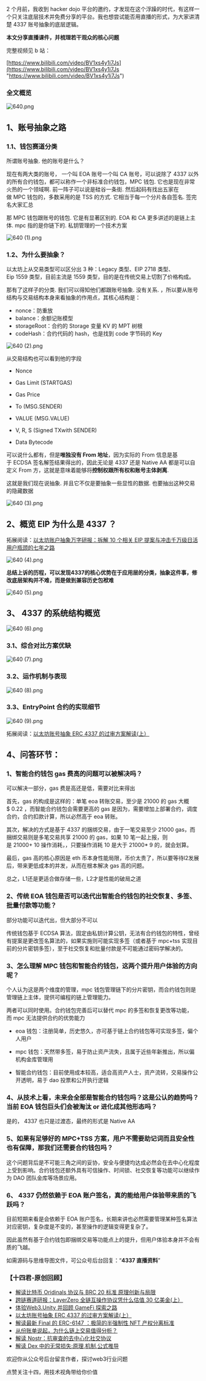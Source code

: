 <!--StartFragment-->

2 个月前，我收到 hacker dojo 平台的邀约，才发现在这个浮躁的时代，有这样一个只关注底层技术并免费分享的平台。我也想尝试能否用直播的形式，为大家讲清楚 4337 账号抽象的底层逻辑。

**本文分享直播课件，并梳理若干观众的核心问题**

完整视频见 b 站：

[https://www.bilibili.com/video/BV1xs4y1i7Js](https://www.bilibili.com/video/BV1xs4y1i7Js "https://www.bilibili.com/video/BV1xs4y1i7Js")

### 全文概览


![640.png](https://img.learnblockchain.cn/attachments/2023/06/aXZv7njH647d92dac59e8.png)


## 1、账号抽象之路

### 1.1、钱包赛道分类

所谓账号抽象. 他的账号是什么？

现在有两大类的账号， 一个叫 EOA 账号一个叫 CA 账号，可以说除了 4337 以外的所有合约钱包，都可以称作一个非标准合约钱包，MPC 钱包. 它也是现在非常火热的一个领域啊. 前一阵子可以说是硅谷一条街. 然后起码有找出五家在做 MPC 钱包的，多数采用的是 TSS 的方式. 它相当于每一个分片各自签名. 签完名大家汇总

那 MPC 钱包跟账号的钱包. 它是有显著区别的. EOA 和 CA 更多讲述的是链上主体. mpc 指的是你链下的. 私钥管理的一个技术方案


![640 (1).png](https://img.learnblockchain.cn/attachments/2023/06/xx2tGTYG647d92e789e76.png)

### 1.2、为什么要抽象？

以太坊上从交易类型可以区分出 3 种：Legacy 类型、EIP 2718 类型、Eip 1559 类型，目前主流是 1559 类型，目的是在传统交易上切割了价格构成。

那有了这样子的分类. 我们可以得知他们都跟账号抽象. 没有关系. ，所以要从账号结构与交易结构本身来看抽象的作用点，其核心结构是：

* nonce：防重放
* balance：余额记账模型
* storageRoot：合约的 Storage 变量 KV 的 MPT 树根
* codeHash：合约代码的 hash，也是找到 code 字节码的 Key


![640 (2).png](https://img.learnblockchain.cn/attachments/2023/06/zzT6mPD8647d92f0ef51f.png)

从交易结构也可以看到他的字段

* Nonce

* Gas Limit (STARTGAS)

* Gas Price

* To (MSG.SENDER)

* VALUE (MSG.VALUE)

* V, R, S (Signed TXwith SENDER)

* Data Bytecode



可以说什么都有，但是**唯独没有 From 地址**，因为实际的 From 信息是基于 ECDSA 签名解签结果得出的，因此无论是 4337 还是 Native AA 都是可以自定义 From 方，这就是意味着能够将**控制权跟所有权和账号主体剥离**.

这就是我们现在说抽象. 并且它不仅是要抽象一些显性的数据. 也要抽出这种交易的隐藏数据


![640 (3).png](https://img.learnblockchain.cn/attachments/2023/06/gyBPRnNB647d93226f8cf.png)




## 2、概览 EIP 为什么是 4337 ？

拓展阅读：[以太坊账户抽象万字研报：拆解 10 个相关 EIP 提案与冲击千万级日活用户瓶颈的七年之路](http://mp.weixin.qq.com/s?\__biz=MzIyMTQ5MTg5Mw==\&mid=2247484016\&idx=1\&sn=fb39f68929410900805506473a76d5f9\&chksm=e83aa5aadf4d2cbc8b0e953bb5ffd2a9b578b2c66206a465e90fa7fcba43117cf826edf8947e\&scene=21#wechat_redirect)


![640 (4).png](https://img.learnblockchain.cn/attachments/2023/06/5yB19YjN647d93321f61a.png)

**总结上诉的历程，可以发现4337的核心优势在于应用层的分类，抽象这件事，修改底层架构并不难，而是做到兼容历史包袱难**


![640 (5).png](https://img.learnblockchain.cn/attachments/2023/06/5mRUgvP6647d933eab768.png)


## 3、 4337 的系统结构概览


![640 (6).png](https://img.learnblockchain.cn/attachments/2023/06/ImNZMzpH647d93451404d.png)


### 3.1、综合对比方案优缺


![640 (7).png](https://img.learnblockchain.cn/attachments/2023/06/4XLtfOIz647d934c4b131.png)


### 3.2、运作机制与表现


![640 (8).png](https://img.learnblockchain.cn/attachments/2023/06/jtpjkgqv647d9354805fc.png)


### 3.3、EntryPoint 合约的实现细节


![640 (9).png](https://img.learnblockchain.cn/attachments/2023/06/rivEteTG647d935b3054c.png)


拓展阅读：[以太坊账号抽象 ERC 4337 的过审方案解读(上）](http://mp.weixin.qq.com/s?\__biz=MzIyMTQ5MTg5Mw==\&mid=2247484135\&idx=1\&sn=b6c098f0e3218f61459604ecf9b17ec3\&chksm=e83aa53ddf4d2c2b41c9cdba36c4341b29db78951c35760dfa3e42652152a1cf62bfc6769a6f\&scene=21#wechat_redirect)




## 4、问答环节：

### 1、智能合约钱包 gas 费高的问题可以被解决吗？

可以解决一部分，gas 费是高还是低，需要对比来得出

首先，gas 的构成是这样的：单笔 eoa 转账交易，至少是 21000 的 gas 大概 $ 0.22 ，而智能合约钱包会需要更高的 gas 是因为，需要增加上部署合约，调度合约，合约扣款计算，所以必然高于 eoa 转账。

其次，解决的方式是基于 4337 的捆绑交易，由于一笔交易至少 21000 gas，而捆绑交易则是多笔交易共享 21000 的 gas，如果 10 笔一起上报，则是 21000+ 10 操作消耗，，只要操作消耗 10 是大于 21000\* 9 的，就会划算。

最后，gas 高的核心原因是 eth 币本身性能局限，币价太贵了，所以要等待l2发展后，带来更低成本的并发，从而在根本解决 gas 高的问题。

总之，L1还是更适合做存储一些，L2才是性能的破局之道

### 2、传统 EOA 钱包是否可以迭代出智能合约钱包的社交恢复、多签、批量付款等功能？

部分功能可以迭代出，但大部分不可以

传统钱包基于 ECDSA 算法，固定由私钥计算公钥，无法有合约钱包的特性，曾经有提案是更改签名算法的，如果实施则可能实现多签（或者基于 mpc+tss 实现目前的分片密钥多签），至于社交恢复和批量付款是不可能通过密码学解决的。

### 3、怎么理解 MPC 钱包和智能合约钱包，这两个提升用户体验的方向呢？

个人认为这是两个维度的管理，mpc 钱包管理链下的分片密钥，而合约钱包则是管理链上主体，提供可编程的链上管理能力。

两者可以同时使用。合约钱包完善后可以替代 mpc 的多签和恢复更改等功能，而 mpc 无法提供合约的优势能力

* eoa 钱包：注册简单，历史悠久，亦可基于链上合约钱包等可实现多签，偏个人用户

* mpc 钱包：天然带多签，易于防止资产流失，且属于近些年新推出，所以偏机构金库管理用

* 智能合约钱包：目前使用成本较高，适合高资产人士，资产流转，交易操作公开透明，易于 dao 投票和公开执行逻辑

  


### 4、从技术上看，未来会全部是智能合约钱包吗？这是公认的趋势吗？当前 EOA 钱包巨头们会被淘汰 or 进化成其他形态吗？

是的， 4337 也只是过渡态，最终的形式是 Native AA

### 5、如果有足够好的 MPC+TSS 方案，用户不需要助记词而且安全性也有保障，那我们还需要合约钱包吗？

这个问题背后是不可能三角之间的妥协，安全与便捷均达成必然会在去中心化程度上受到影响。合约钱包还额外具有可信操作、时间锁、社交恢复等功能可以继续作为 DAO 团队金库等场景应用。

### 6、 4337 仍然依赖于 EOA 账户签名，真的能给用户体验带来质的飞跃吗？

目前短期来看是会依赖于 EOA 账户签名，长期来讲也必然需要管理某种签名算法对应密钥，复杂度是不变的，甚至操作的逻辑变得更复杂了。

因此虽然有基于合约钱包即捆绑交易等功能点上的提升，但用户体验本身并不会有质的飞越。

如需源码与思维导图文件，可公众号后台回复：“**4337 直播资料**”




### 【十四君-原创回顾】

* [解读比特币 Oridinals 协议与 BRC 20 标准 原理创新与局限](http://mp.weixin.qq.com/s?\__biz=MzIyMTQ5MTg5Mw==\&mid=2247484156\&idx=1\&sn=cefc374edbe3478817fe2e864ed85649\&chksm=e83aa526df4d2c30addb352b2fd9cf1af4c24a6a1e25c04bf0c8790702a664ab1c0370bf0037\&scene=21#wechat_redirect)
* [跨链赛道研报：LayerZero 全链互操作协议凭什么估值 30 亿美金(上）](http://mp.weixin.qq.com/s?\__biz=MzIyMTQ5MTg5Mw==\&mid=2247484151\&idx=1\&sn=345fb4a3ae6efbe52606fe2af4b85a3e\&chksm=e83aa52ddf4d2c3bd84d1ddfefdfc3a1a06a8274dbd28f43cea205202364acd2a15e63231edc\&scene=21#wechat_redirect)
* [体验Web3.Unity 并回顾 GameFi 探索之路](http://mp.weixin.qq.com/s?\__biz=MzIyMTQ5MTg5Mw==\&mid=2247484142\&idx=1\&sn=d0edb41636937f32753a61f7e7d6515d\&chksm=e83aa534df4d2c228852e2d2945478bb85561d35bdb0bd886cea9a36c0f540405ad824474f8a\&scene=21#wechat_redirect)
* [以太坊账号抽象 ERC 4337 的过审方案解读(上）](http://mp.weixin.qq.com/s?\__biz=MzIyMTQ5MTg5Mw==\&mid=2247484135\&idx=1\&sn=b6c098f0e3218f61459604ecf9b17ec3\&chksm=e83aa53ddf4d2c2b41c9cdba36c4341b29db78951c35760dfa3e42652152a1cf62bfc6769a6f\&scene=21#wechat_redirect)
* [解读最新 Final 的 ERC-6147 ：极简的半强制性 NFT 产权分离标准](http://mp.weixin.qq.com/s?\__biz=MzIyMTQ5MTg5Mw==\&mid=2247484127\&idx=1\&sn=4b930ce55709c5c18f9b308e5115f6e0\&chksm=e83aa505df4d2c13a450bd34728e2ed24ed17946e9fca4cddc74e3b3193a829ed2a4d6572a8d\&scene=21#wechat_redirect)
* [从份账单说起，为什么链上交易值得分析？](http://mp.weixin.qq.com/s?\__biz=MzIyMTQ5MTg5Mw==\&mid=2247484114\&idx=1\&sn=915f9e4bdddb3be5c3bedc5631513813\&chksm=e83aa508df4d2c1e57645b4d4bbfed8b1d43948bb751c962f59bd4dd8d964614b478c9b45eae\&scene=21#wechat_redirect)
* [解读 Nostr：抗审查的去中心化社交协议](http://mp.weixin.qq.com/s?\__biz=MzIyMTQ5MTg5Mw==\&mid=2247484105\&idx=1\&sn=bd4c2264062770836321ef2b8faad151\&chksm=e83aa513df4d2c05d6b768d3d4498645eca1768c29f0e478dfe6e89acff8beb35e75563d24a2\&scene=21#wechat_redirect)
* [解读 Dex 中的无常损失:原理,机制,公式推导](http://mp.weixin.qq.com/s?\__biz=MzIyMTQ5MTg5Mw==\&mid=2247484082\&idx=1\&sn=94ed8067f835c742fb3ed64a363f6415\&chksm=e83aa568df4d2c7eb9d2918cf8946f5f38fd78c4980567840a942535043af895c5b09814a7e3\&scene=21#wechat_redirect)

[](http://mp.weixin.qq.com/s?\__biz=MzIyMTQ5MTg5Mw==\&mid=2247484082\&idx=1\&sn=94ed8067f835c742fb3ed64a363f6415\&chksm=e83aa568df4d2c7eb9d2918cf8946f5f38fd78c4980567840a942535043af895c5b09814a7e3\&scene=21#wechat_redirect)




欢迎你从公众号后台留言作者，探讨web3行业问题

点赞关注十四，用技术视角带给你价值


<!--EndFragment-->
